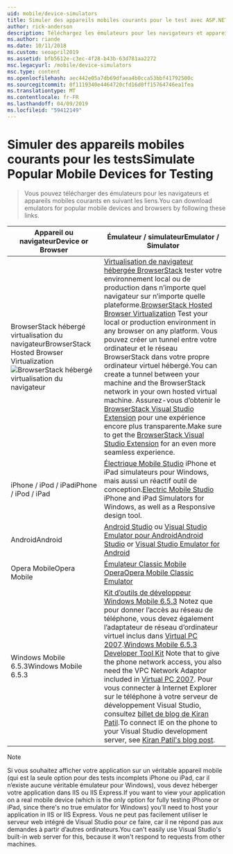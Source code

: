 ```yaml
---
uid: mobile/device-simulators
title: Simuler des appareils mobiles courants pour le test avec ASP.NET | Microsoft Docs
author: rick-anderson
description: Téléchargez les émulateurs pour les navigateurs et appareils mobiles courants pour le test de votre application ASP.NET. Inclut les iPhone, Android, BrowserStack et bien plus encore.
ms.author: riande
ms.date: 10/11/2018
ms.custom: seoapril2019
ms.assetid: bfb5612e-c3ec-4f28-b43b-63d781aa2272
msc.legacyurl: /mobile/device-simulators
msc.type: content
ms.openlocfilehash: aec442e05a7db69dfaea4b0cca53bbf41792500c
ms.sourcegitcommit: 0f1119340e4464720cfd16d0ff15764746ea1fea
ms.translationtype: MT
ms.contentlocale: fr-FR
ms.lasthandoff: 04/09/2019
ms.locfileid: "59412149"
---
```

# <a name="simulate-popular-mobile-devices-for-testing"></a><span data-ttu-id="0993a-104">Simuler des appareils mobiles courants pour les tests</span><span class="sxs-lookup"><span data-stu-id="0993a-104">Simulate Popular Mobile Devices for Testing</span></span>

> <span data-ttu-id="0993a-105">Vous pouvez télécharger des émulateurs pour les navigateurs et appareils mobiles courants en suivant les liens.</span><span class="sxs-lookup"><span data-stu-id="0993a-105">You can download emulators for popular mobile devices and browsers by following these links.</span></span>

| <span data-ttu-id="0993a-106">Appareil ou navigateur</span><span class="sxs-lookup"><span data-stu-id="0993a-106">Device or Browser</span></span> | <span data-ttu-id="0993a-107">Émulateur / simulateur</span><span class="sxs-lookup"><span data-stu-id="0993a-107">Emulator / Simulator</span></span> |
| --- | --- |
| <span data-ttu-id="0993a-108">BrowserStack hébergé virtualisation du navigateur</span><span class="sxs-lookup"><span data-stu-id="0993a-108">BrowserStack Hosted Browser Virtualization</span></span> ![BrowserStack hébergé virtualisation du navigateur](device-simulators/_static/image1.png) | <span data-ttu-id="0993a-110">[Virtualisation de navigateur hébergée BrowserStack](http://browserstack.com) tester votre environnement local ou de production dans n’importe quel navigateur sur n’importe quelle plateforme.</span><span class="sxs-lookup"><span data-stu-id="0993a-110">[BrowserStack Hosted Browser Virtualization](http://browserstack.com) Test your local or production environment in any browser on any platform.</span></span> <span data-ttu-id="0993a-111">Vous pouvez créer un tunnel entre votre ordinateur et le réseau BrowserStack dans votre propre ordinateur virtuel hébergé.</span><span class="sxs-lookup"><span data-stu-id="0993a-111">You can create a tunnel between your machine and the BrowserStack network in your own hosted virtual machine.</span></span> <span data-ttu-id="0993a-112">Assurez-vous d’obtenir le [BrowserStack Visual Studio Extension](https://marketplace.visualstudio.com/items?itemName=browserstackcom.BrowserStack) pour une expérience encore plus transparente.</span><span class="sxs-lookup"><span data-stu-id="0993a-112">Make sure to get the [BrowserStack Visual Studio Extension](https://marketplace.visualstudio.com/items?itemName=browserstackcom.BrowserStack) for an even more seamless experience.</span></span> |
| <span data-ttu-id="0993a-113">iPhone / iPod / iPad</span><span class="sxs-lookup"><span data-stu-id="0993a-113">iPhone / iPod / iPad</span></span> | <span data-ttu-id="0993a-114">[Électrique Mobile Studio](http://www.electricplum.com/studio.aspx) iPhone et iPad simulateurs pour Windows, mais aussi un réactif outil de conception.</span><span class="sxs-lookup"><span data-stu-id="0993a-114">[Electric Mobile Studio](http://www.electricplum.com/studio.aspx) iPhone and iPad Simulators for Windows, as well as a Responsive design tool.</span></span> |
| <span data-ttu-id="0993a-115">Android</span><span class="sxs-lookup"><span data-stu-id="0993a-115">Android</span></span> | <span data-ttu-id="0993a-116">[Android Studio](https://developer.android.com/studio/) ou [Visual Studio Emulator pour Android](https://visualstudio.microsoft.com/vs/msft-android-emulator/)</span><span class="sxs-lookup"><span data-stu-id="0993a-116">[Android Studio](https://developer.android.com/studio/) or [Visual Studio Emulator for Android](https://visualstudio.microsoft.com/vs/msft-android-emulator/)</span></span> |
| <span data-ttu-id="0993a-117">Opera Mobile</span><span class="sxs-lookup"><span data-stu-id="0993a-117">Opera Mobile</span></span> | [<span data-ttu-id="0993a-118">Émulateur Classic Mobile Opera</span><span class="sxs-lookup"><span data-stu-id="0993a-118">Opera Mobile Classic Emulator</span></span>](https://www.opera.com/developer/mobile-emulator) |
| <span data-ttu-id="0993a-119">Windows Mobile 6.5.3</span><span class="sxs-lookup"><span data-stu-id="0993a-119">Windows Mobile 6.5.3</span></span> | <span data-ttu-id="0993a-120">[Kit d’outils de développeur Windows Mobile 6.5.3](https://www.microsoft.com/downloads/en/details.aspx?FamilyID=c0213f68-2e01-4e5c-a8b2-35e081dcf1ca&amp;displaylang=en) Notez que pour donner l’accès au réseau de téléphone, vous devez également l’adaptateur de réseau d’ordinateur virtuel inclus dans [Virtual PC 2007](https://www.microsoft.com/downloads/en/details.aspx?FamilyID=04d26402-3199-48a3-afa2-2dc0b40a73b6&amp;DisplayLang=en).</span><span class="sxs-lookup"><span data-stu-id="0993a-120">[Windows Mobile 6.5.3 Developer Tool Kit](https://www.microsoft.com/downloads/en/details.aspx?FamilyID=c0213f68-2e01-4e5c-a8b2-35e081dcf1ca&amp;displaylang=en) Note that to give the phone network access, you also need the VPC Network Adaptor included in [Virtual PC 2007](https://www.microsoft.com/downloads/en/details.aspx?FamilyID=04d26402-3199-48a3-afa2-2dc0b40a73b6&amp;DisplayLang=en).</span></span> <span data-ttu-id="0993a-121">Pour vous connecter à Internet Explorer sur le téléphone à votre serveur de développement Visual Studio, consultez [billet de blog de Kiran Patil](http://kiranpatils.wordpress.com/2009/11/19/access-internetlocal-website-from-your-windows-mobile-device-emulators/).</span><span class="sxs-lookup"><span data-stu-id="0993a-121">To connect IE on the phone to your Visual Studio development server, see [Kiran Patil's blog post](http://kiranpatils.wordpress.com/2009/11/19/access-internetlocal-website-from-your-windows-mobile-device-emulators/).</span></span> |

> [!NOTE]
> <span data-ttu-id="0993a-122">Si vous souhaitez afficher votre application sur un véritable appareil mobile (qui est la seule option pour des tests incomplets iPhone ou iPad, car il n’existe aucune véritable émulateur pour Windows), vous devez héberger votre application dans IIS ou IIS Express.</span><span class="sxs-lookup"><span data-stu-id="0993a-122">If you want to view your application on a real mobile device (which is the only option for fully testing iPhone or iPad, since there's no true emulator for Windows) you'll need to host your application in IIS or IIS Express.</span></span> <span data-ttu-id="0993a-123">Vous ne peut pas facilement utiliser le serveur web intégré de Visual Studio pour ce faire, car il ne répond pas aux demandes à partir d’autres ordinateurs.</span><span class="sxs-lookup"><span data-stu-id="0993a-123">You can't easily use Visual Studio's built-in web server for this, because it won't respond to requests from other machines.</span></span>

